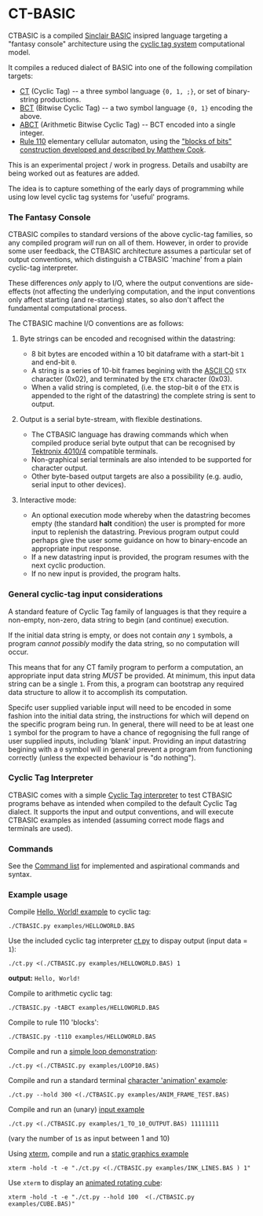 # CT-BASIC

CTBASIC is a compiled [Sinclair BASIC](https://en.wikipedia.org/wiki/Sinclair_BASIC) insipred language targeting a "fantasy console" architecture using the [cyclic tag system](https://esolangs.org/wiki/Cyclic_tag_system) computational model.

It compiles a reduced dialect of BASIC into one of the following compilation targets:

* [CT](https://esolangs.org/wiki/Bitwise_Cyclic_Tag#The_language_CT) (Cyclic Tag) -- a three symbol language `{0, 1, ;}`, or set of binary-string productions.
* [BCT](https://esolangs.org/wiki/Bitwise_Cyclic_Tag) (Bitwise Cyclic Tag) -- a two symbol language `{0, 1}` encoding the above.
* [ABCT](https://github.com/hornc/abctag) (Arithmetic Bitwise Cyclic Tag) -- BCT encoded into a single integer.
* [Rule 110](https://en.wikipedia.org/wiki/Rule_110) elementary cellular automaton, using the ["blocks of bits" construction developed and described by Matthew Cook](https://doi.org/10.4204/eptcs.1.4).

This is an experimental project / work in progress. Details and usabilty are being worked out as features are added.

The idea is to capture something of the early days of programming while using low level cyclic tag systems for 'useful' programs.


### The Fantasy Console

CTBASIC compiles to standard versions of the above cyclic-tag families, so any compiled program _will_ run on all of them.
However, in order to provide some user feedback, the CTBASIC architecture assumes a particular set of output conventions, which distinguish a CTBASIC 'machine' from a plain cyclic-tag interpreter.

These differences _only_ apply to I/O, where the output conventions are side-effects (not affecting the underlying computation, and the input conventions only affect starting (and re-starting) states, so also don't affect the fundamental computational process.

The CTBASIC machine I/O conventions are as follows:

1) Byte strings can be encoded and recognised within the datastring:
   * 8 bit bytes are encoded within a 10 bit dataframe with a start-bit `1` and end-bit `0`.
   * A string is a series of 10-bit frames begining with the [ASCII C0](https://en.wikipedia.org/wiki/C0_and_C1_control_codes) `STX` character (0x02), and terminated by the `ETX` character (0x03).
   * When a valid string is completed, (i.e. the stop-bit `0` of the `ETX` is appended to the right of the datastring) the complete string is sent to output.

2) Output is a serial byte-stream, with flexible destinations.
   * The CTBASIC language has drawing commands which when compiled produce serial byte output that can be recognised by [Tektronix 4010/4](https://en.wikipedia.org/wiki/Tektronix_4010) compatible terminals.
   * Non-graphical serial terminals are also intended to be supported for character output.
   * Other byte-based output targets are also a possibility (e.g. audio, serial input to other devices).

3) Interactive mode:
   * An optional execution mode whereby when the datastring becomes empty (the standard **halt** condition) the user is prompted for more input to replenish the datastring. Previous program output could perhaps give the user some guidance on how to binary-encode an appropriate input response.
   * If a new datastring input is provided, the program resumes with the next cyclic production.
   * If no new input is provided, the program halts.


### General cyclic-tag input considerations

A standard feature of Cyclic Tag family of languages is that they require a non-empty, non-zero, data string to begin (and continue) execution.

If the initial data string is empty, or does not contain _any_ `1` symbols, a program _cannot possibly_ modify the data string, so no computation will occur.

This means that for any CT family program to perform a computation, an appropriate input data string _MUST_ be provided.
At minimum, this input data string can be a single `1`. From this, a program can bootstrap any required data structure to allow it to accomplish its computation.

Specifc user supplied variable input will need to be encoded in some fashion into the initial data string, the instructions for which will depend on the specific program being run.
In general, there will need to be at least one `1` symbol for the program to have a chance of regognising the full range of user supplied inputs, including 'blank' input.
Providing an input datastring begining with a `0` symbol will in general prevent a program from functioning correctly (unless the expected behaviour is "do nothing").


### Cyclic Tag Interpreter

CTBASIC comes with a simple [Cyclic Tag interpreter](ct.py) to test CTBASIC programs behave as intended when compiled to the default Cyclic Tag dialect. It supports the input and output conventions, and will execute CTBASIC examples as intended (assuming correct mode flags and terminals are used).


### Commands

See the [Command list](COMMANDS.md) for implemented and aspirational commands and syntax.


### Example usage

Compile [Hello, World! example](examples/HELLOWORLD.BAS) to cyclic tag:

    ./CTBASIC.py examples/HELLOWORLD.BAS

Use the included cyclic tag interpreter [ct.py](ct.py) to dispay output (input data = `1`):

    ./ct.py <(./CTBASIC.py examples/HELLOWORLD.BAS) 1

**output:** `Hello, World!`

Compile to arithmetic cyclic tag:

    ./CTBASIC.py -tABCT examples/HELLOWORLD.BAS

Compile to rule 110 'blocks':

    ./CTBASIC.py -t110 examples/HELLOWORLD.BAS

Compile and run a [simple loop demonstration](examples/LOOP10.BAS):

    ./ct.py <(./CTBASIC.py examples/LOOP10.BAS)

Compile and run a standard terminal [character 'animation' example](examples/ANIM_FRAME_TEST.BAS):

    ./ct.py --hold 300 <(./CTBASIC.py examples/ANIM_FRAME_TEST.BAS)

Compile and run an (unary) [input example](examples/1_TO_10_OUTPUT.BAS)

    ./ct.py <(./CTBASIC.py examples/1_TO_10_OUTPUT.BAS) 11111111

(vary the number of `1`s as input between 1 and 10)

Using [xterm](https://invisible-island.net/xterm/), compile and run a [static graphics example](examples/INK_LINES.BAS)

    xterm -hold -t -e "./ct.py <(./CTBASIC.py examples/INK_LINES.BAS ) 1"

Use `xterm` to display an [animated rotating cube](examples/CUBE.BAS):

    xterm -hold -t -e "./ct.py --hold 100  <(./CTBASIC.py examples/CUBE.BAS)"
